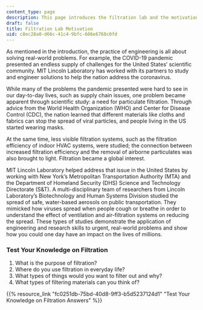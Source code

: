 ```yaml
---
content_type: page
description: This page introduces the filtration lab and the motivation for it.
draft: false
title: Filtration Lab Motivation
uid: c8ec28a0-d66c-41c4-9bfc-606e6768c0fd
---
```

As mentioned in the introduction, the practice of engineering is all about solving real-world problems. For example, the COVID-19 pandemic presented an endless supply of challenges for the United States’ scientific community. MIT Lincoln Laboratory has worked with its partners to study and engineer solutions to help the nation address the coronavirus.

While many of the problems the pandemic presented were hard to see in our day-to-day lives, such as supply chain issues, one problem became apparent through scientific study: a need for particulate filtration. Through advice from the World Health Organization (WHO) and Center for Disease Control (CDC), the nation learned that different materials like cloths and fabrics can stop the spread of viral particles, and people living in the US started wearing masks.

At the same time, less visible filtration systems, such as the filtration efficiency of indoor HVAC systems, were studied; the connection between increased filtration efficiency and the removal of airborne particulates was also brought to light. Filtration became a global interest.

MIT Lincoln Laboratory helped address that issue in the United States by working with New York’s Metropolitan Transportation Authority (MTA) and the Department of Homeland Security (DHS) Science and Technology Directorate (S&T). A multi-disciplinary team of researchers from Lincoln Laboratory’s Biotechnology and Human Systems Division studied the spread of safe, water-based aerosols on public transportation. They mimicked how viruses spread when people cough or breathe in order to understand the effect of ventilation and air-filtration systems on reducing the spread. These types of studies demonstrate the application of engineering and research skills to urgent, real-world problems and show how you could one day have an impact on the lives of millions.

### Test Your Knowledge on Filtration

1. What is the purpose of filtration?
2. Where do you use filtration in everyday life?
3. What types of things would you want to filter out and why?
4. What types of filtering materials can you think of?

{{% resource_link "fc0251db-75bd-40d8-9ff3-b5d5237124d1" "Test Your Knowledge on Filtration Answers" %}}